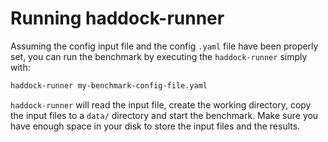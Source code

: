 # Running haddock-runner

Assuming the config input file and the config `.yaml` file have been properly set, you can run the benchmark by executing the `haddock-runner` simply with:

```bash
haddock-runner my-benchmark-config-file.yaml
```

`haddock-runner` will read the input file, create the working directory, copy the input files to a `data/` directory and start the benchmark. Make sure you have enough space in your disk to store the input files and the results.
